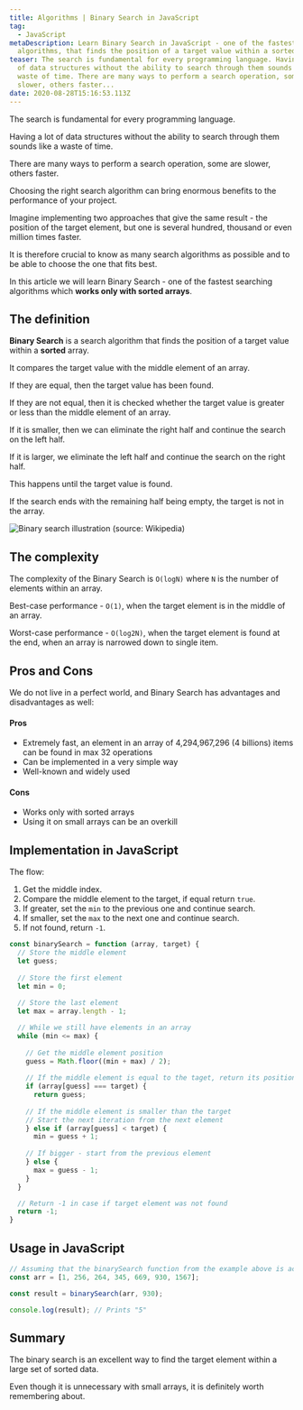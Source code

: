 ```yaml
---
title: Algorithms | Binary Search in JavaScript
tag:
  - JavaScript
metaDescription: Learn Binary Search in JavaScript - one of the fastest search
  algorithms, that finds the position of a target value within a sorted array.
teaser: The search is fundamental for every programming language. Having a lot
  of data structures without the ability to search through them sounds like a
  waste of time. There are many ways to perform a search operation, some are
  slower, others faster...
date: 2020-08-28T15:16:53.113Z
---
```

The search is fundamental for every programming language. 

Having a lot of data structures without the ability to search through them sounds like a waste of time. 

There are many ways to perform a search operation, some are slower, others faster. 

Choosing the right search algorithm can bring enormous benefits to the performance of your project. 

Imagine implementing two approaches that give the same result - the position of the target element, but one is several hundred, thousand or even million times faster.

It is therefore crucial to know as many search algorithms as possible and to be able to choose the one that fits best.

In this article we will learn Binary Search - one of the fastest searching algorithms which **works only with sorted arrays**.

## The definition

**Binary Search**  is a search algorithm that finds the position of a target value within a **sorted** array. 

It compares the target value with the middle element of an array.

If they are equal, then the target value has been found.

If they are not equal, then it is checked whether the target value is greater or less than the middle element of an array. 

If it is smaller, then we can eliminate the right half and continue the search on the left half. 

If it is larger, we eliminate the left half and continue the search on the right half. 

This happens until the target value is found.

If the search ends with the remaining half being empty, the target is not in the array.

![Binary search illustration (source: Wikipedia)](/img/bs.svg "Binary search illustration (source: Wikipedia)")

## The complexity

The complexity of the Binary Search is `O(logN)` where `N` is the number of elements within an array.

Best-case performance - `O(1)`, when the target element is in the middle of an array.

Worst-case performance - `O(log2N)`, when the target element is found at the end, when an array is narrowed down to single item.

## Pros and Cons

We do not live in a perfect world, and Binary Search has advantages and disadvantages as well:

#### Pros

* Extremely fast, an element in an array of 4,294,967,296 (4 billions) items can be found in max 32 operations
* Can be implemented in a very simple way
* Well-known and widely used

#### Cons

* Works only with sorted arrays
* Using it on small arrays can be an overkill

## Implementation in JavaScript

The flow:

1. Get the middle index.
2. Compare the middle element to the target, if equal return `true`.
3. If greater, set the `min` to the previous one and continue search.
4. If smaller, set the `max` to the next one and continue search.
5. If not found, return `-1`.

```javascript
const binarySearch = function (array, target) {
  // Store the middle element
  let guess;
  
  // Store the first element
  let min = 0;
  
  // Store the last element
  let max = array.length - 1;

  // While we still have elements in an array
  while (min <= max) {
    
    // Get the middle element position
    guess = Math.floor((min + max) / 2);
    
    // If the middle element is equal to the taget, return its position
    if (array[guess] === target) {
      return guess;
      
    // If the middle element is smaller than the target
    // Start the next iteration from the next element 
    } else if (array[guess] < target) {
      min = guess + 1;
      
    // If bigger - start from the previous element
    } else {
      max = guess - 1;
    }
  }

  // Return -1 in case if target element was not found
  return -1;
}
```

## Usage in JavaScript

```javascript
// Assuming that the binarySearch function from the example above is accessible
const arr = [1, 256, 264, 345, 669, 930, 1567];

const result = binarySearch(arr, 930);

console.log(result); // Prints "5"
```

## Summary

The binary search is an excellent way to find the target element within a large set of sorted data. 

Even though it is unnecessary with small arrays, it is definitely worth remembering about.
